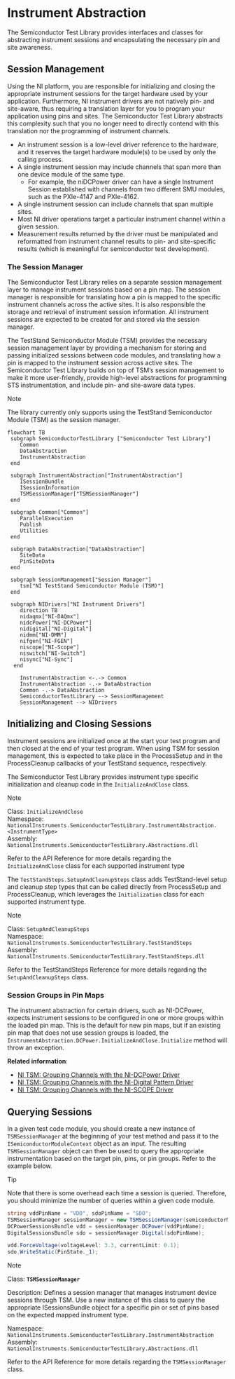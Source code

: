 # Instrument Abstraction

The Semiconductor Test Library provides interfaces and classes for abstracting instrument sessions and encapsulating the necessary pin and site awareness.

## Session Management

Using the NI platform, you are responsible for initializing and closing the appropriate instrument sessions for the target hardware used by your application. Furthermore, NI instrument drivers are not natively pin- and site-aware, thus requiring a translation layer for you to program your application using pins and sites. The Semiconductor Test Library abstracts this complexity such that you no longer need to directly contend with this translation nor the programming of instrument channels.

- An instrument session is a low-level driver reference to the hardware, and it reserves the target hardware module(s) to be used by only the calling process.
- A single instrument session may include channels that span more than one device module of the same type.
  - For example, the niDCPower driver can have a single Instrument Session established with channels from two different SMU modules, such as the PXIe-4147 and PXIe-4162.
- A single instrument session can include channels that span multiple sites.
- Most NI driver operations target a particular instrument channel within a given session.
- Measurement results returned by the driver must be manipulated and reformatted from instrument channel results to pin- and site-specific results (which is meaningful for semiconductor test development).

### The Session Manager

The Semiconductor Test Library relies on a separate session management layer to manage instrument sessions based on a pin map. The session manager is responsible for translating how a pin is mapped to the specific instrument channels across the active sites. It is also responsible the storage and retrieval of instrument session information. All instrument sessions are expected to be created for and stored via the session manager.

The TestStand Semiconductor Module (TSM) provides the necessary session management layer by providing a mechanism for storing and passing initialized sessions between code modules, and translating how a pin is mapped to the instrument session across active sites. The Semiconductor Test Library builds on top of TSM’s session management to make it more user-friendly, provide high-level abstractions for programming STS instrumentation, and include pin- and site-aware data types.

> [!NOTE]
> The library currently only supports using the TestStand Semiconductor Module (TSM) as the session manager.

```mermaid
flowchart TB
 subgraph SemiconductorTestLibrary ["Semiconductor Test Library"]
    Common
    DataAbstraction
    InstrumentAbstraction
 end
 
 subgraph InstrumentAbstraction["InstrumentAbstraction"]
    ISessionBundle
    ISessionInformation
    TSMSessionManager["TSMSessionManager"]
 end

 subgraph Common["Common"]
    ParallelExecution
    Publish
    Utilities
 end

 subgraph DataAbstraction["DataAbstraction"]
    SiteData
    PinSiteData
 end

 subgraph SessionManagement["Session Manager"]
    tsm["NI TestStand Semiconductor Module (TSM)"]
 end
 
 subgraph NIDrivers["NI Instrument Drivers"]
    direction TB
    nidaqmx["NI-DAQmx"]
    nidcPower["NI-DCPower"]
    nidigital["NI-Digital"]
    nidmm["NI-DMM"]
    nifgen["NI-FGEN"]
    niscope["NI-Scope"]
    niswitch["NI-Switch"]
    nisync["NI-Sync"]
  end

    InstrumentAbstraction <-.-> Common
    InstrumentAbstraction -.-> DataAbstraction
    Common -.-> DataAbstraction
    SemiconductorTestLibrary --> SessionManagement
    SessionManagement --> NIDrivers
```

## Initializing and Closing Sessions

Instrument sessions are initialized once at the start your test program and then closed at the end of your test program. When using TSM for session management, this is expected to take place in the ProcessSetup and in the ProcessCleanup callbacks of your TestStand sequence, respectively.

The Semiconductor Test Library provides instrument type specific initialization and cleanup code in the `InitializeAndClose` class.

> [!NOTE]
> Class: `InitializeAndClose`\
> Namespace: `NationalInstruments.SemiconductorTestLibrary.InstrumentAbstraction.<InstrumentType>` \
> Assembly: `NationalInstruments.SemiconductorTestLibrary.Abstractions.dll`
>
> Refer to the API Reference for more details regarding the `InitializeAndClose` class for each supported instrument type

The `TestStandSteps.SetupAndCleanupSteps` class adds TestStand-level setup and cleanup step types that can be called directly from ProcessSetup and ProcessCleanup, which leverages the `Initialization` class for each supported instrument type.

> [!NOTE]
> Class: `SetupAndCleanupSteps` \
> Namespace: `NationalInstruments.SemiconductorTestLibrary.TestStandSteps` \
> Assembly: `NationalInstruments.SemiconductorTestLibrary.TestStandSteps.dll`
>
> Refer to the TestStandSteps Reference for more details regarding the `SetupAndCleanupSteps` class.

### Session Groups in Pin Maps

The instrument abstraction for certain drivers, such as NI-DCPower, expects instrument sessions to be configured in one or more groups within the loaded pin map. This is the default for new pin maps, but if an existing pin map that does not use session groups is loaded, the `InstrumentAbstraction.DCPower.InitializeAndClose.Initialize` method will throw an exception.

**Related information**:

- [NI TSM: Grouping Channels with the NI-DCPower Driver](https://www.ni.com/docs/en-US/bundle/teststand-semiconductor-module/page/group-channels-with-dcpower.html)
- [NI TSM: Grouping Channels with the NI-Digital Pattern Driver](https://www.ni.com/docs/en-US/bundle/teststand-semiconductor-module/page/group-instruments-with-digital.html)
- [NI TSM: Grouping Channels with the NI-SCOPE Driver](https://www.ni.com/docs/en-US/bundle/teststand-semiconductor-module/page/group-instruments-with-scope.html)

## Querying Sessions

In a given test code module, you should create a new instance of `TSMSessionManager` at the beginning of your test method and pass it to the `ISemiconductorModuleContext` object as an input. The resulting `TSMSessionManager` object can then be used to query the appropriate instrumentation based on the target pin, pins, or pin groups. Refer to the example below.

> [!TIP]
> Note that there is some overhead each time a session is queried. Therefore, you should minimize the number of queries within a given code module.

```C#
string vddPinName = "VDD", sdoPinName = "SDO";
TSMSessionManager sessionManager = new TSMSessionManager(semiconductorModuleContext);
DCPowerSessionsBundle vdd = sessionManager.DCPower(vddPinName);
DigitalSessionsBundle sdo = sessionManager.Digital(sdoPinName);

vdd.ForceVoltage(voltageLevel: 3.3, currentLimit: 0.1);
sdo.WriteStatic(PinState._1);
```

>[!NOTE]
> Class: **`TSMSessionManager`**
>
> Description: Defines a session manager that manages instrument device sessions through TSM. Use a new instance of this class to query the appropriate ISessionsBundle object for a specific pin or set of pins based on the expected mapped instrument type.
>
> Namespace: `NationalInstruments.SemiconductorTestLibrary.InstrumentAbstraction` \
> Assembly: `NationalInstruments.SemiconductorTestLibrary.Abstractions.dll`
>
> Refer to the API Reference for more details regarding the `TSMSessionManager` class.
